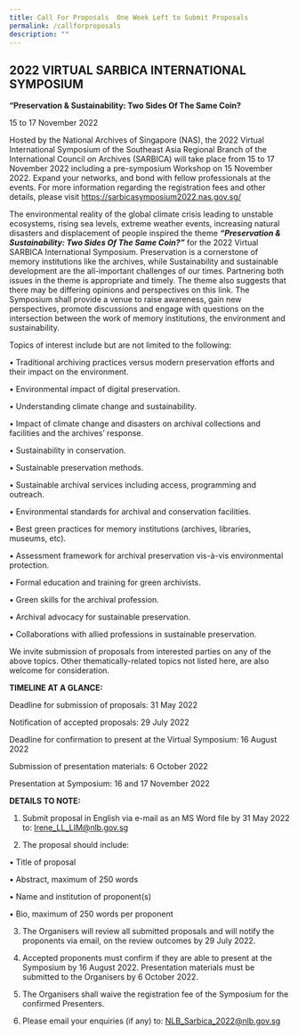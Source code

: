 ```yaml
---
title: Call For Proposals  One Week Left to Submit Proposals
permalink: /callforproposals
description: ""
---
```


## 2022 VIRTUAL SARBICA INTERNATIONAL SYMPOSIUM

**“Preservation & Sustainability: Two Sides Of The Same Coin?**

15 to 17 November 2022 

Hosted by the National Archives of Singapore (NAS), the 2022 Virtual International Symposium of the Southeast Asia Regional Branch of the International Council on Archives (SARBICA) will take place from 15 to 17 November 2022 including a pre-symposium Workshop on 15 November 2022. Expand your networks, and bond with fellow professionals at the events. For more information regarding the registration fees and other details,  please visit [https://sarbicasymposium2022.nas.gov.sg/ ](https://sarbicasymposium2022.nas.gov.sg/)


The environmental reality of the global climate crisis leading to unstable ecosystems, rising sea levels, extreme weather events, increasing natural disasters and displacement of people  inspired the theme ***“Preservation & Sustainability: Two Sides Of The Same Coin?”*** for the 2022 Virtual SARBICA International Symposium. Preservation is a cornerstone of memory institutions like the archives, while Sustainability and sustainable development are the all-important challenges of our times. Partnering both issues in the theme is appropriate and timely. The theme also suggests that there may be differing opinions and perspectives on this link. The Symposium shall provide a venue to raise awareness, gain new perspectives, promote discussions and engage with questions on the intersection between the work of memory institutions, the environment and sustainability. 

Topics of interest include but are not limited to the following: 

• Traditional archiving practices versus modern preservation efforts and  their impact on the environment.

• Environmental impact of digital preservation.

• Understanding climate change and sustainability.

• Impact of climate change and disasters on archival collections and facilities and the archives’ response.

• Sustainability in conservation.

• Sustainable preservation methods.

• Sustainable archival services including access, programming  and outreach.

• Environmental standards for archival and conservation facilities.

• Best green practices for memory institutions (archives, libraries, museums, etc).

• Assessment framework for archival preservation vis-à-vis  environmental protection.

• Formal education and training for green archivists.

• Green skills for the archival profession.

• Archival advocacy for sustainable preservation.

• Collaborations with allied professions in sustainable preservation. 

We invite submission of proposals from interested parties on any of the above topics. Other thematically-related topics not listed here, are also welcome for consideration.


**TIMELINE AT A GLANCE:**

Deadline for submission of proposals: 31 May 2022

Notification of accepted proposals: 29 July 2022 

Deadline for confirmation to present at the Virtual Symposium: 16 August 2022

Submission of presentation materials: 6 October 2022

Presentation at Symposium: 16 and 17 November 2022
 

		
**DETAILS TO NOTE:**

1. Submit proposal in English via e-mail as an MS Word file by 31 May 2022 to:
Irene_LL_LIM@nlb.gov.sg 

2. The proposal should include: 

• Title of proposal

• Abstract, maximum of 250 words

• Name and institution of proponent(s)

• Bio, maximum of 250 words per proponent 

3. The Organisers will review all submitted proposals and will notify the proponents via email, on the review outcomes by 29 July 2022.

4. Accepted proponents must confirm if they are able to present at the Symposium  by 16 August 2022.  Presentation materials must be submitted to the Organisers by 6 October 2022.

5. The Organisers shall waive the registration fee of the Symposium for the confirmed Presenters.

6. Please email your enquiries (if any) to: NLB_Sarbica_2022@nlb.gov.sg